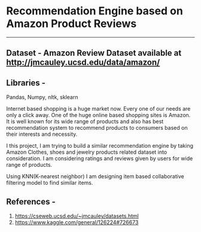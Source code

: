 # Recommendation Engine based on Amazon Product Reviews

__________________________________________________________________________________________________________________________

## Dataset - Amazon Review Dataset available at http://jmcauley.ucsd.edu/data/amazon/

## Libraries -
Pandas, Numpy, nltk, sklearn

Internet based shopping is a huge market now. Every one of our needs are only a click away. One of the huge online based shopping sites is Amazon. It is well known for its wide range of products and also has best recommendation system to recommend products to consumers based on their interests and necessity. 

I this project, I am trying to build a similar recommendation engine by taking Amazon Clothes, shoes and jewelry products related dataset into consideration. I am considering ratings and reviews given by users for wide range of products. 

Using KNN(K-nearest neighbor) I am designing item based collaborative filtering model to find similar items.

## References - 
1. https://cseweb.ucsd.edu/~jmcauley/datasets.html
2. https://www.kaggle.com/general/126224#726673
